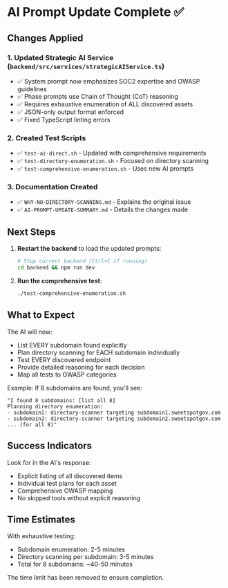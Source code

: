 # AI Prompt Update Complete ✅

## Changes Applied

### 1. Updated Strategic AI Service (`backend/src/services/strategicAIService.ts`)
- ✅ System prompt now emphasizes SOC2 expertise and OWASP guidelines
- ✅ Phase prompts use Chain of Thought (CoT) reasoning
- ✅ Requires exhaustive enumeration of ALL discovered assets
- ✅ JSON-only output format enforced
- ✅ Fixed TypeScript linting errors

### 2. Created Test Scripts
- ✅ `test-ai-direct.sh` - Updated with comprehensive requirements
- ✅ `test-directory-enumeration.sh` - Focused on directory scanning
- ✅ `test-comprehensive-enumeration.sh` - Uses new AI prompts

### 3. Documentation Created
- ✅ `WHY-NO-DIRECTORY-SCANNING.md` - Explains the original issue
- ✅ `AI-PROMPT-UPDATE-SUMMARY.md` - Details the changes made

## Next Steps

1. **Restart the backend** to load the updated prompts:
   ```bash
   # Stop current backend (Ctrl+C if running)
   cd backend && npm run dev
   ```

2. **Run the comprehensive test**:
   ```bash
   ./test-comprehensive-enumeration.sh
   ```

## What to Expect

The AI will now:
- List EVERY subdomain found explicitly
- Plan directory scanning for EACH subdomain individually
- Test EVERY discovered endpoint
- Provide detailed reasoning for each decision
- Map all tests to OWASP categories

Example: If 8 subdomains are found, you'll see:
```
"I found 8 subdomains: [list all 8]
Planning directory enumeration:
- subdomain1: directory-scanner targeting subdomain1.sweetspotgov.com
- subdomain2: directory-scanner targeting subdomain2.sweetspotgov.com
... (for all 8)"
```

## Success Indicators

Look for in the AI's response:
- Explicit listing of all discovered items
- Individual test plans for each asset
- Comprehensive OWASP mapping
- No skipped tools without explicit reasoning

## Time Estimates

With exhaustive testing:
- Subdomain enumeration: 2-5 minutes
- Directory scanning per subdomain: 3-5 minutes
- Total for 8 subdomains: ~40-50 minutes

The time limit has been removed to ensure completion.
